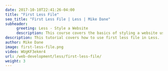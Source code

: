 ```yaml
---
date: 2017-10-10T22:41:26-04:00
title: "First Less File"
seo_title: "First Less File | Less | Mike Dane"
subheader:
     greeting: Less - Style a Website
     description: This course covers the basics of styling a website using Less. Work your way through the videos/articles and I'll teach you everything you need to know to style a basic website!
description: This tutorial covers how to use first less file in Less.
author: Mike Dane
image: first-less-file.png
video: WUgKF3ekmr4
url: /web-development/less/first-less-file/
weight: 3
---
```

